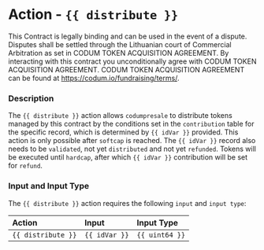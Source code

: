 # Action - `{{ distribute }}`

This Contract is legally binding and can be used in the event of a dispute.
Disputes shall be settled through the Lithuanian court of Commercial Arbitration as set in CODUM TOKEN ACQUISITION AGREEMENT.
By interacting with this contract you unconditionally agree with CODUM TOKEN ACQUISITION AGREEMENT. 
CODUM TOKEN ACQUISITION AGREEMENT can be found at https://codum.io/fundraising/terms/.

### Description

The `{{ distribute }}` action allows `codumpresale` to distribute tokens managed by this contract by the conditions set in the `contribution` table for the specific record, which is determined by `{{ idVar }}` provided. This action is only possible after `softcap` is reached. The `{{ idVar }}` record also needs to be `validated`, not yet `distributed` and not yet `refunded`. Tokens will be executed until `hardcap`, after which `{{ idVar }}` contribution will be set for `refund`.

### Input and Input Type

The `{{ distribute }}` action requires the following `input` and `input type`:

| Action | Input | Input Type |
|:--|:--|:--|
| `{{ distribute }}` | `{{ idVar }}` | `{{ uint64 }}` |
